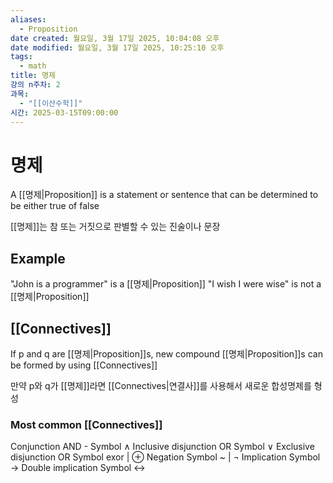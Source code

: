 ```yaml
---
aliases:
  - Proposition
date created: 월요일, 3월 17일 2025, 10:04:08 오후
date modified: 월요일, 3월 17일 2025, 10:25:10 오후
tags:
  - math
title: 명제
강의 n주차: 2
과목:
  - "[[이산수학]]"
시간: 2025-03-15T09:00:00
---
```


# 명제

A [[명제|Proposition]] is a statement or sentence that can be determined to be either true of false

[[명제]]는 참 또는 거짓으로 판별할 수 있는 진술이나 문장

## Example

"John is a programmer" is a [[명제|Proposition]]
"I wish I were wise" is not a [[명제|Proposition]]

## [[Connectives]]

If p and q are [[명제|Proposition]]s, new compound [[명제|Proposition]]s can be formed by using [[Connectives]]

만약 p와 q가 [[명제]]라면 [[Connectives|연결사]]를 사용해서 새로운 합성명제를 형성

### Most common [[Connectives]]
Conjunction AND - Symbol ∧
Inclusive disjunction OR Symbol ∨
Exclusive disjunction OR Symbol exor | ⊕
Negation Symbol ~ | ¬
Implication Symbol ->
Double implication Symbol <->